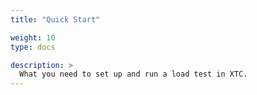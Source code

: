 ```yaml
---
title: "Quick Start"

weight: 10
type: docs

description: >
  What you need to set up and run a load test in XTC.
---
```



